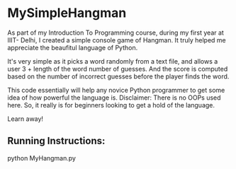 # MySimpleHangman

As part of my Introduction To Programming course, during my first year at IIIT- Delhi, I created a simple console game of Hangman. It truly helped me appreciate the beaufitul language of Python. 

It's very simple as it picks a word randomly from a text file, and allows a user 3 + length of the word number of guesses. And the score is computed based on the number of incorrect guesses before the player finds the word.

This code essentially will help any novice Python programmer to get some idea of how powerful the language is.
Disclaimer: There is no OOPs used here. So, it really is for beginners looking to get a hold of the language.

Learn away!

Running Instructions:
----------------------

  python MyHangman.py
